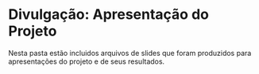 # Divulgação: Apresentação do Projeto

Nesta pasta estão incluidos arquivos de slides que foram produzidos para apresentações do projeto e de seus resultados.

